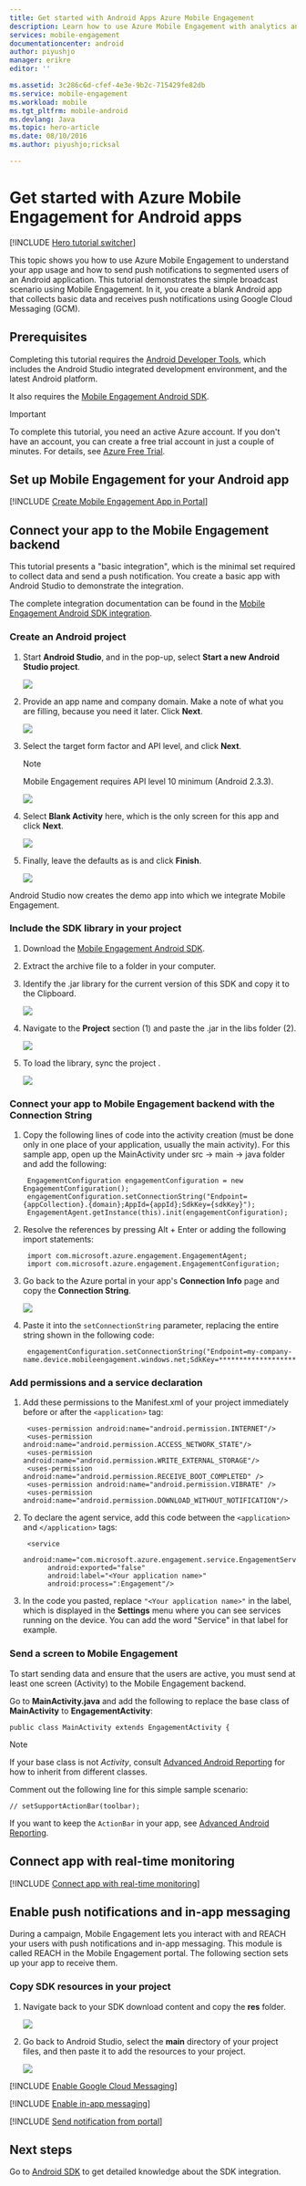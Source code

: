 ```yaml
---
title: Get started with Android Apps Azure Mobile Engagement
description: Learn how to use Azure Mobile Engagement with analytics and push notifications for Android apps.
services: mobile-engagement
documentationcenter: android
author: piyushjo
manager: erikre
editor: ''

ms.assetid: 3c286c6d-cfef-4e3e-9b2c-715429fe82db
ms.service: mobile-engagement
ms.workload: mobile
ms.tgt_pltfrm: mobile-android
ms.devlang: Java
ms.topic: hero-article
ms.date: 08/10/2016
ms.author: piyushjo;ricksal

---
```

# Get started with Azure Mobile Engagement for Android apps
[!INCLUDE [Hero tutorial switcher](../../includes/mobile-engagement-hero-tutorial-switcher.md)]

This topic shows you how to use Azure Mobile Engagement to understand your app usage and how to send push notifications to segmented users of an Android application.
This tutorial demonstrates the simple broadcast scenario using Mobile Engagement. In it, you create a blank Android app that collects basic data and receives push notifications using Google Cloud Messaging (GCM).

## Prerequisites
Completing this tutorial requires the [Android Developer Tools](https://developer.android.com/sdk/index.html), which includes the Android Studio integrated development environment, and the latest Android platform.

It also requires the [Mobile Engagement Android SDK](https://aka.ms/vq9mfn).

> [!IMPORTANT]
> To complete this tutorial, you need an active Azure account. If you don't have an account, you can create a free trial account in just a couple of minutes. For details, see [Azure Free Trial](https://azure.microsoft.com/pricing/free-trial/?WT.mc_id=A0E0E5C02&amp;returnurl=http%3A%2F%2Fazure.microsoft.com%2Fen-us%2Fdocumentation%2Farticles%2Fmobile-engagement-android-get-started).
>
>

## Set up Mobile Engagement for your Android app
[!INCLUDE [Create Mobile Engagement App in Portal](../../includes/mobile-engagement-create-app-in-portal-new.md)]

## Connect your app to the Mobile Engagement backend
This tutorial presents a "basic integration", which is the minimal set required to collect data and send a push notification. You create a basic app with Android Studio to demonstrate the integration.

The complete integration documentation can be found in the [Mobile Engagement Android SDK integration](mobile-engagement-android-sdk-overview.md).

### Create an Android project
1. Start **Android Studio**, and in the pop-up, select **Start a new Android Studio project**.

    ![][1]
2. Provide an app name and company domain. Make a note of what you are filling, because you need it later. Click **Next**.

    ![][2]
3. Select the target form factor and API level, and click **Next**.

   > [!NOTE]
   > Mobile Engagement requires API level 10 minimum (Android 2.3.3).
   >
   >

    ![][3]
4. Select **Blank Activity** here, which is the only screen for this app and click **Next**.

    ![][4]
5. Finally, leave the defaults as is and click **Finish**.

    ![][5]

Android Studio now creates the demo app into which we integrate Mobile Engagement.

### Include the SDK library in your project
1. Download the [Mobile Engagement Android SDK](https://aka.ms/vq9mfn).
2. Extract the archive file to a folder in your computer.
3. Identify the .jar library for the current version of this SDK and copy it to the Clipboard.

      ![][6]
4. Navigate to the **Project** section (1) and paste the .jar in the libs folder (2).

      ![][7]
5. To load the library, sync the project .

      ![][8]

### Connect your app to Mobile Engagement backend with the Connection String
1. Copy the following lines of code into the activity creation (must be done only in one place of your application, usually the main activity). For this sample app, open up the MainActivity under src -> main -> java folder and add the following:

        EngagementConfiguration engagementConfiguration = new EngagementConfiguration();
        engagementConfiguration.setConnectionString("Endpoint={appCollection}.{domain};AppId={appId};SdkKey={sdkKey}");
        EngagementAgent.getInstance(this).init(engagementConfiguration);
2. Resolve the references by pressing Alt + Enter or adding the following import statements:

        import com.microsoft.azure.engagement.EngagementAgent;
        import com.microsoft.azure.engagement.EngagementConfiguration;
3. Go back to the Azure portal in your app's **Connection Info** page and copy the **Connection String**.

      ![](../../includes/media/mobile-engagement-create-app-in-portal-new/app-connection-info.png)

4. Paste it into the `setConnectionString` parameter, replacing the entire string shown in the following code:

        engagementConfiguration.setConnectionString("Endpoint=my-company-name.device.mobileengagement.windows.net;SdkKey=********************;AppId=*********");

### Add permissions and a service declaration
1. Add these permissions to the Manifest.xml of your project immediately before or after the `<application>` tag:

        <uses-permission android:name="android.permission.INTERNET"/>
        <uses-permission android:name="android.permission.ACCESS_NETWORK_STATE"/>
        <uses-permission android:name="android.permission.WRITE_EXTERNAL_STORAGE"/>
        <uses-permission android:name="android.permission.RECEIVE_BOOT_COMPLETED" />
        <uses-permission android:name="android.permission.VIBRATE" />
        <uses-permission android:name="android.permission.DOWNLOAD_WITHOUT_NOTIFICATION"/>
2. To declare the agent service, add this code between the `<application>` and `</application>` tags:

        <service
             android:name="com.microsoft.azure.engagement.service.EngagementService"
             android:exported="false"
             android:label="<Your application name>"
             android:process=":Engagement"/>
3. In the code you pasted, replace `"<Your application name>"` in the label, which is displayed in the **Settings** menu where you can see services running on the device. You can add the word "Service" in that label for example.

### Send a screen to Mobile Engagement
To start sending data and ensure that the users are active, you must send at least one screen (Activity) to the Mobile Engagement backend.

Go to **MainActivity.java** and add the following to replace the base class of **MainActivity** to **EngagementActivity**:

    public class MainActivity extends EngagementActivity {

> [!NOTE]
> If your base class is not *Activity*, consult
> [Advanced Android Reporting](mobile-engagement-android-advanced-reporting.md) for how to inherit from different classes.
>
>

Comment out the following line for this simple sample scenario:

    // setSupportActionBar(toolbar);

If you want to keep the `ActionBar` in your app, see [Advanced Android Reporting](mobile-engagement-android-advanced-reporting.md).

## Connect app with real-time monitoring
[!INCLUDE [Connect app with real-time monitoring](../../includes/mobile-engagement-connect-app-with-monitor.md)]

## Enable push notifications and in-app messaging
During a campaign, Mobile Engagement lets you interact with and REACH your users with push notifications and in-app messaging. This module is called REACH in the Mobile Engagement portal.
The following section sets up your app to receive them.

### Copy SDK resources in your project
1. Navigate back to your SDK download content and copy the **res** folder.

    ![][10]
2. Go back to Android Studio, select the **main** directory of your project files, and then paste it to add the resources to your project.

    ![][11]

[!INCLUDE [Enable Google Cloud Messaging](../../includes/mobile-engagement-enable-google-cloud-messaging.md)]

[!INCLUDE [Enable in-app messaging](../../includes/mobile-engagement-android-send-push.md)]

[!INCLUDE [Send notification from portal](../../includes/mobile-engagement-android-send-push-from-portal.md)]

## Next steps
Go to [Android SDK](mobile-engagement-android-sdk-overview.md) to get detailed knowledge about the SDK integration.

<!-- Images. -->
[1]: ./media/mobile-engagement-android-get-started/android-studio-new-project.png
[2]: ./media/mobile-engagement-android-get-started/android-studio-project-props.png
[3]: ./media/mobile-engagement-android-get-started/android-studio-project-props2.png
[4]: ./media/mobile-engagement-android-get-started/android-studio-add-activity.png
[5]: ./media/mobile-engagement-android-get-started/android-studio-activity-name.png
[6]: ./media/mobile-engagement-android-get-started/sdk-content.png
[7]: ./media/mobile-engagement-android-get-started/paste-jar.png
[8]: ./media/mobile-engagement-android-get-started/sync-project.png
[9]: ./media/mobile-engagement-android-get-started/app-connection-info-page.png
[10]: ./media/mobile-engagement-android-get-started/copy-resources.png
[11]: ./media/mobile-engagement-android-get-started/paste-resources.png
